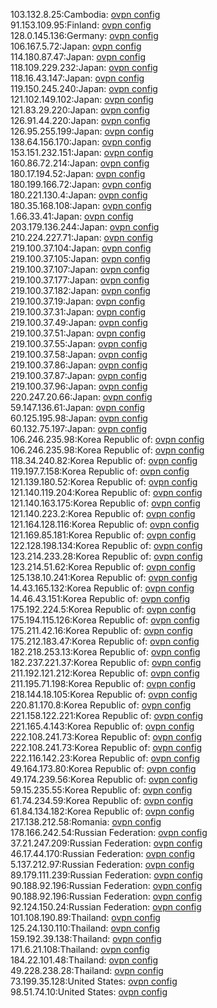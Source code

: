 103.132.8.25:Cambodia: [ovpn config](vpn/103_132_8_25.ovpn)  
91.153.109.95:Finland: [ovpn config](vpn/91_153_109_95.ovpn)  
128.0.145.136:Germany: [ovpn config](vpn/128_0_145_136.ovpn)  
106.167.5.72:Japan: [ovpn config](vpn/106_167_5_72.ovpn)  
114.180.87.47:Japan: [ovpn config](vpn/114_180_87_47.ovpn)  
118.109.229.232:Japan: [ovpn config](vpn/118_109_229_232.ovpn)  
118.16.43.147:Japan: [ovpn config](vpn/118_16_43_147.ovpn)  
119.150.245.240:Japan: [ovpn config](vpn/119_150_245_240.ovpn)  
121.102.149.102:Japan: [ovpn config](vpn/121_102_149_102.ovpn)  
121.83.29.220:Japan: [ovpn config](vpn/121_83_29_220.ovpn)  
126.91.44.220:Japan: [ovpn config](vpn/126_91_44_220.ovpn)  
126.95.255.199:Japan: [ovpn config](vpn/126_95_255_199.ovpn)  
138.64.156.170:Japan: [ovpn config](vpn/138_64_156_170.ovpn)  
153.151.232.151:Japan: [ovpn config](vpn/153_151_232_151.ovpn)  
160.86.72.214:Japan: [ovpn config](vpn/160_86_72_214.ovpn)  
180.17.194.52:Japan: [ovpn config](vpn/180_17_194_52.ovpn)  
180.199.166.72:Japan: [ovpn config](vpn/180_199_166_72.ovpn)  
180.221.130.4:Japan: [ovpn config](vpn/180_221_130_4.ovpn)  
180.35.168.108:Japan: [ovpn config](vpn/180_35_168_108.ovpn)  
1.66.33.41:Japan: [ovpn config](vpn/1_66_33_41.ovpn)  
203.179.136.244:Japan: [ovpn config](vpn/203_179_136_244.ovpn)  
210.224.227.71:Japan: [ovpn config](vpn/210_224_227_71.ovpn)  
219.100.37.104:Japan: [ovpn config](vpn/219_100_37_104.ovpn)  
219.100.37.105:Japan: [ovpn config](vpn/219_100_37_105.ovpn)  
219.100.37.107:Japan: [ovpn config](vpn/219_100_37_107.ovpn)  
219.100.37.177:Japan: [ovpn config](vpn/219_100_37_177.ovpn)  
219.100.37.182:Japan: [ovpn config](vpn/219_100_37_182.ovpn)  
219.100.37.19:Japan: [ovpn config](vpn/219_100_37_19.ovpn)  
219.100.37.31:Japan: [ovpn config](vpn/219_100_37_31.ovpn)  
219.100.37.49:Japan: [ovpn config](vpn/219_100_37_49.ovpn)  
219.100.37.51:Japan: [ovpn config](vpn/219_100_37_51.ovpn)  
219.100.37.55:Japan: [ovpn config](vpn/219_100_37_55.ovpn)  
219.100.37.58:Japan: [ovpn config](vpn/219_100_37_58.ovpn)  
219.100.37.86:Japan: [ovpn config](vpn/219_100_37_86.ovpn)  
219.100.37.87:Japan: [ovpn config](vpn/219_100_37_87.ovpn)  
219.100.37.96:Japan: [ovpn config](vpn/219_100_37_96.ovpn)  
220.247.20.66:Japan: [ovpn config](vpn/220_247_20_66.ovpn)  
59.147.136.61:Japan: [ovpn config](vpn/59_147_136_61.ovpn)  
60.125.195.98:Japan: [ovpn config](vpn/60_125_195_98.ovpn)  
60.132.75.197:Japan: [ovpn config](vpn/60_132_75_197.ovpn)  
106.246.235.98:Korea Republic of: [ovpn config](vpn/106_246_235_98.ovpn)  
106.246.235.98:Korea Republic of: [ovpn config](vpn/106_246_235_98.ovpn)  
118.34.240.82:Korea Republic of: [ovpn config](vpn/118_34_240_82.ovpn)  
119.197.7.158:Korea Republic of: [ovpn config](vpn/119_197_7_158.ovpn)  
121.139.180.52:Korea Republic of: [ovpn config](vpn/121_139_180_52.ovpn)  
121.140.119.204:Korea Republic of: [ovpn config](vpn/121_140_119_204.ovpn)  
121.140.163.175:Korea Republic of: [ovpn config](vpn/121_140_163_175.ovpn)  
121.140.223.2:Korea Republic of: [ovpn config](vpn/121_140_223_2.ovpn)  
121.164.128.116:Korea Republic of: [ovpn config](vpn/121_164_128_116.ovpn)  
121.169.85.181:Korea Republic of: [ovpn config](vpn/121_169_85_181.ovpn)  
122.128.198.134:Korea Republic of: [ovpn config](vpn/122_128_198_134.ovpn)  
123.214.233.28:Korea Republic of: [ovpn config](vpn/123_214_233_28.ovpn)  
123.214.51.62:Korea Republic of: [ovpn config](vpn/123_214_51_62.ovpn)  
125.138.10.241:Korea Republic of: [ovpn config](vpn/125_138_10_241.ovpn)  
14.43.165.132:Korea Republic of: [ovpn config](vpn/14_43_165_132.ovpn)  
14.46.43.151:Korea Republic of: [ovpn config](vpn/14_46_43_151.ovpn)  
175.192.224.5:Korea Republic of: [ovpn config](vpn/175_192_224_5.ovpn)  
175.194.115.126:Korea Republic of: [ovpn config](vpn/175_194_115_126.ovpn)  
175.211.42.16:Korea Republic of: [ovpn config](vpn/175_211_42_16.ovpn)  
175.212.183.47:Korea Republic of: [ovpn config](vpn/175_212_183_47.ovpn)  
182.218.253.13:Korea Republic of: [ovpn config](vpn/182_218_253_13.ovpn)  
182.237.221.37:Korea Republic of: [ovpn config](vpn/182_237_221_37.ovpn)  
211.192.121.212:Korea Republic of: [ovpn config](vpn/211_192_121_212.ovpn)  
211.195.71.198:Korea Republic of: [ovpn config](vpn/211_195_71_198.ovpn)  
218.144.18.105:Korea Republic of: [ovpn config](vpn/218_144_18_105.ovpn)  
220.81.170.8:Korea Republic of: [ovpn config](vpn/220_81_170_8.ovpn)  
221.158.122.221:Korea Republic of: [ovpn config](vpn/221_158_122_221.ovpn)  
221.165.4.143:Korea Republic of: [ovpn config](vpn/221_165_4_143.ovpn)  
222.108.241.73:Korea Republic of: [ovpn config](vpn/222_108_241_73.ovpn)  
222.108.241.73:Korea Republic of: [ovpn config](vpn/222_108_241_73.ovpn)  
222.116.142.23:Korea Republic of: [ovpn config](vpn/222_116_142_23.ovpn)  
49.164.173.80:Korea Republic of: [ovpn config](vpn/49_164_173_80.ovpn)  
49.174.239.56:Korea Republic of: [ovpn config](vpn/49_174_239_56.ovpn)  
59.15.235.55:Korea Republic of: [ovpn config](vpn/59_15_235_55.ovpn)  
61.74.234.59:Korea Republic of: [ovpn config](vpn/61_74_234_59.ovpn)  
61.84.134.182:Korea Republic of: [ovpn config](vpn/61_84_134_182.ovpn)  
217.138.212.58:Romania: [ovpn config](vpn/217_138_212_58.ovpn)  
178.166.242.54:Russian Federation: [ovpn config](vpn/178_166_242_54.ovpn)  
37.21.247.209:Russian Federation: [ovpn config](vpn/37_21_247_209.ovpn)  
46.17.44.170:Russian Federation: [ovpn config](vpn/46_17_44_170.ovpn)  
5.137.212.97:Russian Federation: [ovpn config](vpn/5_137_212_97.ovpn)  
89.179.111.239:Russian Federation: [ovpn config](vpn/89_179_111_239.ovpn)  
90.188.92.196:Russian Federation: [ovpn config](vpn/90_188_92_196.ovpn)  
90.188.92.196:Russian Federation: [ovpn config](vpn/90_188_92_196.ovpn)  
92.124.150.24:Russian Federation: [ovpn config](vpn/92_124_150_24.ovpn)  
101.108.190.89:Thailand: [ovpn config](vpn/101_108_190_89.ovpn)  
125.24.130.110:Thailand: [ovpn config](vpn/125_24_130_110.ovpn)  
159.192.39.138:Thailand: [ovpn config](vpn/159_192_39_138.ovpn)  
171.6.21.108:Thailand: [ovpn config](vpn/171_6_21_108.ovpn)  
184.22.101.48:Thailand: [ovpn config](vpn/184_22_101_48.ovpn)  
49.228.238.28:Thailand: [ovpn config](vpn/49_228_238_28.ovpn)  
73.199.35.128:United States: [ovpn config](vpn/73_199_35_128.ovpn)  
98.51.74.10:United States: [ovpn config](vpn/98_51_74_10.ovpn)  
